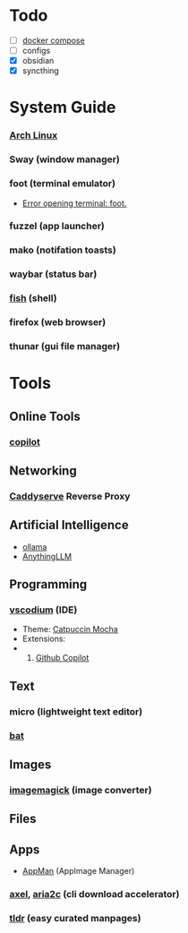 # Todo
- [ ] [docker compose](https://github.com/MrSpaghatti/mds)
- [ ] configs
- [x] obsidian
- [x] syncthing
# System Guide
### [Arch Linux](https://wiki.archlinux.org/title/Installation_guide)
### Sway (window manager)
### foot (terminal emulator)
- [Error opening terminal: foot.](https://codeberg.org/dnkl/foot/issues/718#issuecomment-264334)
### fuzzel (app launcher)
### mako (notifation toasts)
### waybar (status bar)
### [fish](https://fishshell.com/docs/current/index.html) (shell)
### firefox (web browser)
### thunar (gui file manager)

# Tools
## Online Tools
### [copilot](https://github.com/copilot)
## Networking
### [Caddyserve](https://caddyserver.com/docs/install#docker) Reverse Proxy
## Artificial Intelligence
- [ollama](https://ollama.com/download)
- [AnythingLLM](https://github.com/Mintplex-Labs/anything-llm)
## Programming
### [vscodium](https://github.com/VSCodium/vscodium?tab=readme-ov-file#install-on-arch-linux) (IDE)
- Theme: [Catpuccin Mocha](https://github.com/catppuccin/vscode)
- Extensions:
- 1. [Github Copilot](https://github.com/VSCodium/vscodium/discussions/1487)
## Text
### micro (lightweight text editor)
### [bat](https://github.com/sharkdp/bat)
## Images
### [imagemagick](https://imagemagick.org/script/command-line-tools.php) (image converter)
## Files
## Apps
- [AppMan](https://github.com/ivan-hc/AM) (AppImage Manager)
### [axel](https://github.com/axel-download-accelerator/axel), [aria2c](https://github.com/aria2/aria2) (cli download accelerator)
### [tldr](https://github.com/tldr-pages/tlrc) (easy curated manpages)
